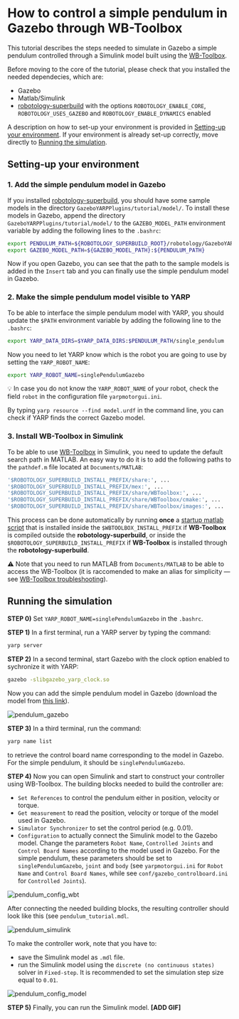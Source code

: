 # How to control a simple pendulum in Gazebo through WB-Toolbox
This tutorial describes the steps needed to simulate in Gazebo a simple pendulum controlled through a Simulink model built using the [WB-Toolbox](https://github.com/robotology/wb-toolbox).

Before moving to the core of the tutorial, please check that you installed the needed dependecies, which are:
- Gazebo
- Matlab/Simulink
- [robotology-superbuild](https://github.com/robotology/robotology-superbuild) with the options `ROBOTOLOGY_ENABLE_CORE`, `ROBOTOLOGY_USES_GAZEBO` and `ROBOTOLOGY_ENABLE_DYNAMICS` enabled

A description on how to set-up your environment is provided in [Setting-up your environment](#setting-up-your-environment). If your environment is already set-up correctly, move directly to [Running the simulation](#running-the-simulation).

## Setting-up your environment

### 1. Add the simple pendulum model in Gazebo
If you installed [robotology-superbuild](https://github.com/robotology/robotology-superbuild), you should have some sample models in the directory `GazeboYARPPlugins/tutorial/model/`. 
To install these models in Gazebo, append the directory `GazeboYARPPlugins/tutorial/model/` to the `GAZEBO_MODEL_PATH` environment variable by adding the following lines to the `.bashrc`:

```bash
export PENDULUM_PATH=${ROBOTOLOGY_SUPERBUILD_ROOT}/robotology/GazeboYARPPlugins/tutorial/model
export GAZEBO_MODEL_PATH=${GAZEBO_MODEL_PATH}:${PENDULUM_PATH}
```
Now if you open Gazebo, you can see that the path to the sample models is added in the `Insert` tab and you can finally use the simple pendulum model in Gazebo.

### 2. Make the simple pendulum model visible to YARP
To be able to interface the simple pendulum model with YARP, you should update the `$PATH` environment variable by adding the following line to the `.bashrc`:
```bash
export YARP_DATA_DIRS=$YARP_DATA_DIRS:$PENDULUM_PATH/single_pendulum
```
Now you need to let YARP know which is the robot you are going to use by setting the `YARP_ROBOT_NAME`:
```bash
export YARP_ROBOT_NAME=singlePendulumGazebo
```
:bulb: In case you do not know the `YARP_ROBOT_NAME` of your robot, check the field `robot` in the configuration file `yarpmotorgui.ini`.

By typing `yarp resource --find model.urdf` in the command line, you can check if YARP finds the correct Gazebo model.

### 3. Install WB-Toolbox in Simulink
To be able to use [WB-Toolbox](https://github.com/robotology/wb-toolbox) in Simulink, you need to update the default search path in MATLAB. An easy way to do it is to add the following paths to the `pathdef.m` file located at `Documents/MATLAB`:

```bash
'$ROBOTOLOGY_SUPERBUILD_INSTALL_PREFIX/share:', ...
'$ROBOTOLOGY_SUPERBUILD_INSTALL_PREFIX/mex:', ...
'$ROBOTOLOGY_SUPERBUILD_INSTALL_PREFIX/share/WBToolbox:', ...
'$ROBOTOLOGY_SUPERBUILD_INSTALL_PREFIX/share/WBToolbox/cmake:', ...
'$ROBOTOLOGY_SUPERBUILD_INSTALL_PREFIX/share/WBToolbox/images:', ...
```
This process can be done automatically by running **once** a [startup matlab script](https://github.com/robotology/wb-toolbox/blob/master/matlab/startup_wbitoolbox.m.in) that is installed inside the `$WBTOOLBOX_INSTALL_PREFIX` if **WB-Toolbox** is compiled outside the **robotology-superbuild**, or inside the `$ROBOTOLOGY_SUPERBUILD_INSTALL_PREFIX` if **WB-Toolbox** is installed through the **robotology-superbuild**.

:warning: Note that you need to run MATLAB from `Documents/MATLAB` to be able to access the WB-Toolbox (it is raccomended to make an alias for simplicity — see [WB-Toolbox troubleshooting](https://robotology.github.io/wb-toolbox/mkdocs/troubleshooting/)).

## Running the simulation
**STEP 0)** Set `YARP_ROBOT_NAME=singlePendulumGazebo` in the `.bashrc`.

**STEP 1)** In a first terminal, run a YARP server by typing the command:
```bash
yarp server
```
**STEP 2)** In a second terminal, start Gazebo with the clock option enabled to sychronize it with YARP:
```bash
gazebo -slibgazebo_yarp_clock.so
```
Now you can add the simple pendulum model in Gazebo (download the model from [this link](https://github.com/robotology/gazebo-yarp-plugins/tree/master/tutorial/model)). 

![pendulum_gazebo](https://user-images.githubusercontent.com/12125604/50785860-24a85100-12b2-11e9-84c5-d58d477ac251.png)

**STEP 3)** In a third terminal, run the command:
```bash
yarp name list
```
to retrieve the control board name corresponding to the model in Gazebo. For the simple pendulum, it should be `singlePendulumGazebo`.

**STEP 4)**  Now you can open Simulink and start to construct your controller using WB-Toolbox. The building blocks needed to build the controller are:
- `Set References` to control the pendulum either in position, velocity or torque.
- `Get measurement` to read the position, velocity or torque of the model used in Gazebo.
- `Simulator Synchronizer` to set the control period (e.g. 0.01).
- `Configuration` to actually connect the Simulink model to the Gazebo model. Change the parameters `Robot Name`, `Controlled Joints` and `Control Board Names` according to the model used in Gazebo. For the simple pendulum, these parameters should be set to `singlePendulumGazebo`, `joint` and `body` (see `yarpmotorgui.ini` for `Robot Name` and `Control Board Names`, while see `conf/gazebo_controlboard.ini` for `Controlled Joints`).

![pendulum_config_wbt](https://user-images.githubusercontent.com/12125604/50785690-c1b6ba00-12b1-11e9-8b61-a8b2f77afcba.png)

After connecting the needed building blocks, the resulting controller should look like this (see `pendulum_tutorial.mdl`. 

![pendulum_simulink](https://user-images.githubusercontent.com/12125604/50785684-bbc0d900-12b1-11e9-9f96-b54dc0d3ea95.png)

To make the controller work, note that you have to:
- save the Simulink model as `.mdl` file.
- run the Simulink model using the `discrete (no continuous states)` solver in `Fixed-step`. It is recommended to set the simulation step size equal to `0.01`. 

![pendulum_config_model](https://user-images.githubusercontent.com/12125604/50785868-2e31b900-12b2-11e9-93b5-3d53d6fc54be.png)

**STEP 5)**  Finally, you can run the Simulink model. **[ADD GIF]**
